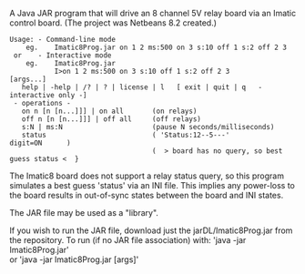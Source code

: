 A Java JAR program that will drive an 8 channel 5V relay board via an
Imatic control board. (The project was Netbeans 8.2 created.)

    Usage: - Command-line mode 
        eg.    Imatic8Prog.jar on 1 2 ms:500 on 3 s:10 off 1 s:2 off 2 3
     or    - Interactive mode
        eg.    Imatic8Prog.jar
               I>on 1 2 ms:500 on 3 s:10 off 1 s:2 off 2 3
    [args...]
       help | -help | /? | ? | license | l   [ exit | quit | q   - interactive only -]
     - operations -
       on n [n [n...]]] | on all       (on relays)
       off n [n [n...]]] | off all     (off relays)
       s:N | ms:N                      (pause N seconds/milliseconds)
       status                          ( 'Status:12--5---'                digit=ON      )
                                       (  > board has no query, so best guess status <  }


The Imatic8 board does not support a relay status query, so this program 
simulates a best guess 'status' via an INI file. This implies any power-loss 
to the board results in out-of-sync states between the board and INI states.

The JAR file may be used as a "library".

If you wish to run the JAR file, download just the jarDL/Imatic8Prog.jar from
the repository. To run (if no JAR file association) with:
    'java -jar Imatic8Prog.jar'  
or 
    'java -jar Imatic8Prog.jar [args]'